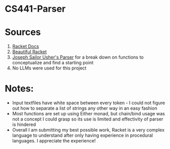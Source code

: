 # CS441-Parser

# Sources
1. [Racket Docs](https://docs.racket-lang.org/reference/index.html)
2. [Beautiful Racket](https://beautifulracket.com/)
3. [Joseph Sailor Usher's Parser](https://github.com/Joseph-Sailor-Usher/CS-441-Parser) for a break down on functions to conceptualize and find a starting point
4. No LLMs were used for this project

# Notes: 
- Input textfiles have white space between every token - I could not figure out how to separate a list of strings any other way in an easy fashion
- Most functions are set up using Either monad, but chain/bind usage was not a concept I could grasp so its use is limited and effectivity of parser is hindered
- Overall I am submitting my best possible work, Racket is a very complex language to understand after only having experience in procedural languages. I appreciate the experience!
